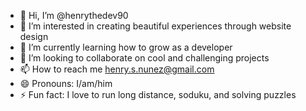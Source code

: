 - 👋 Hi, I’m @henrythedev90
- 👀 I’m interested in creating beautiful experiences through website design
- 🌱 I’m currently learning how to grow as a developer
- 💞️ I’m looking to collaborate on cool and challenging projects
- 📫 How to reach me henry.s.nunez@gmail.com
- 😄 Pronouns: I/am/him
- ⚡ Fun fact: I love to run long distance, soduku, and solving puzzles

<!---
henrythedev90/henrythedev90 is a ✨ special ✨ repository because its `README.md` (this file) appears on your GitHub profile.
You can click the Preview link to take a look at your changes.
--->
